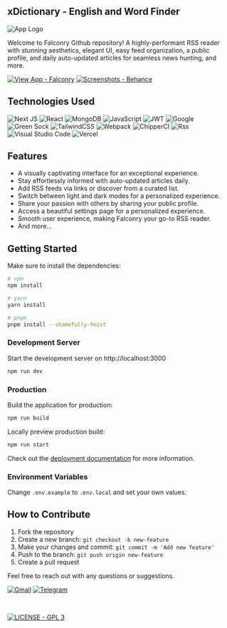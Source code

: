 ## xDictionary - English and Word Finder

![App Logo](/public/openGraph.png)

Welcome to Falconry Github repository! A highly-performant RSS reader with stunning aesthetics, elegant UI, easy feed organization, a public profile, and daily auto-updated articles for seamless news hunting, and more.


[![View App - Falconry](https://img.shields.io/badge/View_App-xDictionary-161D27?style=for-the-badge)](https://falconry.vercel.app/) [![Screenshots - Behance](https://img.shields.io/badge/Screenshots-Behance-1769ff?style=for-the-badge)](https://www.behance.net/gallery/188460931/Falconry-RSS-Reader)


## Technologies Used
![Next JS](https://img.shields.io/badge/Next-black?style=for-the-badge&logo=next.js&logoColor=white)
![React](https://img.shields.io/badge/react-%2320232a.svg?style=for-the-badge&logo=react&logoColor=%2361DAFB)
![MongoDB](https://img.shields.io/badge/MongoDB-%234ea94b.svg?style=for-the-badge&logo=mongodb&logoColor=white)
![JavaScript](https://img.shields.io/badge/javascript-%23323330.svg?style=for-the-badge&logo=javascript&logoColor=%23F7DF1E)
![JWT](https://img.shields.io/badge/JWT-black?style=for-the-badge&logo=JSON%20web%20tokens)
![Google](https://img.shields.io/badge/google_Auth-4285F4?style=for-the-badge&logo=google&logoColor=white)
![Green Sock](https://img.shields.io/badge/green%20sock-88CE02?style=for-the-badge&logo=greensock&logoColor=white)
![TailwindCSS](https://img.shields.io/badge/tailwindcss-%2338B2AC.svg?style=for-the-badge&logo=tailwind-css&logoColor=white)
![Webpack](https://img.shields.io/badge/webpack-%238DD6F9.svg?style=for-the-badge&logo=webpack&logoColor=black)
![ChipperCI](https://img.shields.io/badge/Cloudinary-1e394e.svg?style=for-the-badge&logo=chipperci&logoColor=white)
![Rss](https://img.shields.io/badge/rss-F88900?style=for-the-badge&logo=rss&logoColor=white)
![Visual Studio Code](https://img.shields.io/badge/VS%20Code-0078d7.svg?style=for-the-badge&logo=visual-studio-code&logoColor=white)
![Vercel](https://img.shields.io/badge/vercel-%23000000.svg?style=for-the-badge&logo=vercel&logoColor=white)

## Features
- A visually captivating interface for an exceptional experience.
- Stay effortlessly informed with auto-updated articles daily.
- Add RSS feeds via links or discover from a curated list.
- Switch between light and dark modes for a personalized experience.
- Share your passion with others by sharing your public profile.
- Access a beautiful settings page for a personalized experience.
- Smooth user experience, making Falconry your go-to RSS reader.
- And more...


## Getting Started
Make sure to install the dependencies:

```bash
# npm
npm install

# yarn
yarn install

# pnpm
pnpm install --shamefully-hoist
```

### Development Server

Start the development server on http://localhost:3000

```bash
npm run dev
```

### Production

Build the application for production:

```bash
npm run build
```

Locally preview production build:

```bash
npm run start
```
Check out the [deployment documentation](https://nextjs.org/docs/deployment) for more information.

### Environment Variables
Change ``.env.example`` to ``.env.local`` and set your own values.


## How to Contribute
1. Fork the repository
2. Create a new branch: `git checkout -b new-feature`
3. Make your changes and commit: `git commit -m 'Add new feature'`
4. Push to the branch: `git push origin new-feature`
5. Create a pull request

Feel free to reach out with any questions or suggestions.

[![Gmail](https://img.shields.io/badge/Gmail-D14836?style=for-the-badge&logo=gmail&logoColor=white)](mailto:mk.artisticlogic@gmail.com)
[![Telegram](https://img.shields.io/badge/Telegram-2CA5E0?style=for-the-badge&logo=telegram&logoColor=white)](https://t.me/CMK_Telegram)


<br>

[![LICENSE - GPL 3](https://img.shields.io/badge/LICENSE-GPL_3-1769ff?style=for-the-badge)](https://behance.net/)